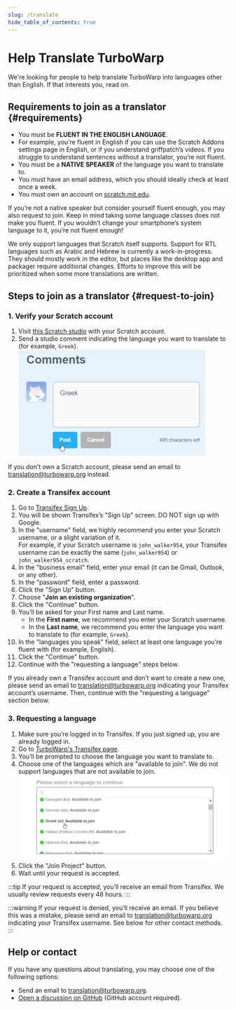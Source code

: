 ```yaml
---
slug: /translate
hide_table_of_contents: true
---
```


# Help Translate TurboWarp

We're looking for people to help translate TurboWarp into languages other than English. If that interests you, read on.

## Requirements to join as a translator {#requirements}

 - You must be **FLUENT IN THE ENGLISH LANGUAGE**.
 - For example, you’re fluent in English if you can use the Scratch Addons settings page in English, or if you understand griffpatch’s videos. If you struggle to understand sentences without a translator, you’re not fluent.
 - You must be a **NATIVE SPEAKER** of the language you want to translate to.
 - You must have an email address, which you should ideally check at least once a week.
 - You must own an account on [scratch.mit.edu](https://scratch.mit.edu/).

If you’re not a native speaker but consider yourself fluent enough, you may also request to join. Keep in mind taking some language classes does not make you fluent. If you wouldn’t change your smartphone’s system language to it, you’re not fluent enough!

We only support languages that Scratch itself supports. Support for RTL languages such as Arabic and Hebrew is currently a work-in-progress. They should mostly work in the editor, but places like the desktop app and packager require additional changes. Efforts to improve this will be prioritized when some more translations are written.

## Steps to join as a translator {#request-to-join}

### 1. Verify your Scratch account

1. Visit [this Scratch studio](https://scratch.mit.edu/studios/33665222/comments) with your Scratch account.
2. Send a studio comment indicating the language you want to translate to (for example, `Greek`).  
    ![](./assets/scratch-req-language.png)

If you don’t own a Scratch account, please send an email to translation@turbowarp.org instead.

### 2. Create a Transifex account

1. Go to [Transifex Sign Up](https://app.transifex.com/signup/).
2. You will be shown Transifex’s "Sign Up" screen. DO NOT sign up with Google.
3. In the "username" field, we highly recommend you enter your Scratch username, or a slight variation of it.  
   For example, if your Scratch username is `john_walker954`, your Transifex username can be exactly the same (`john_walker954`) or `john_walker954_scratch`.
4. In the "business email" field, enter your email (it can be Gmail, Outlook, or any other).
5. In the "password" field, enter a password.
6. Click the "Sign Up" button.
7. Choose "**Join an existing organization**".
8. Click the "Continue" button.
9. You’ll be asked for your First name and Last name.  
   - In the **First name**, we recommend you enter your Scratch username.
   - In the **Last name**, we recommend you enter the language you want to translate to (for example, `Greek`).
10. In the "languages you speak" field, select at least one language you’re fluent with (for example, English).
11. Click the "Continue" button.
12. Continue with the "requesting a language" steps below.

If you already own a Transifex account and don’t want to create a new one, please send an email to translation@turbowarp.org indicating your Transifex account’s username. Then, continue with the "requesting a language" section below.

### 3. Requesting a language

1. Make sure you’re logged in to Transifex. If you just signed up, you are already logged in.
2. Go to [TurboWarp's Transifex page](https://app.transifex.com/join/?o=turbowarp&p=turbowarp&t=opensource).
3. You’ll be prompted to choose the language you want to translate to.
4. Choose one of the languages which are "available to join". We do not support languages that are not available to join.  
    ![](./assets/transifex-req-language.png)
5. Click the "Join Project" button.
6. Wait until your request is accepted.

:::tip
If your request is accepted, you’ll receive an email from Transifex. We usually review requests every 48 hours.
:::

:::warning
If your request is denied, you’ll receive an email. If you believe this was a mistake, please send an email to translation@turbowarp.org indicating your Transifex username. See below for other contact methods. 
:::

## Help or contact

If you have any questions about translating, you may choose one of the following options:

 - Send an email to translation@turbowarp.org.
 - [Open a discussion on GitHub](https://github.com/TurboWarp/scratch-gui/discussions) (GitHub account required).

